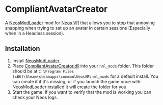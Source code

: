 # CompliantAvatarCreator

A [NeosModLoader](https://github.com/zkxs/NeosModLoader) mod for [Neos VR](https://neos.com/) that allows you to stop that annoying snapping when trying to set up an avatar in certain sessions (Especially when in a Headless session).

## Installation
1. Install [NeosModLoader](https://github.com/zkxs/NeosModLoader).
1. Place [CompliantAvatarCreator.dll](https://github.com/Sox-NeosVR/CompliantAvatarCreator/releases/latest/download/CompliantAvatarCreator.dll) into your `nml_mods` folder. This folder should be at `C:\Program Files (x86)\Steam\steamapps\common\NeosVR\nml_mods` for a default install. You can create it if it's missing, or if you launch the game once with NeosModLoader installed it will create the folder for you.
1. Start the game. If you want to verify that the mod is working you can check your Neos logs.